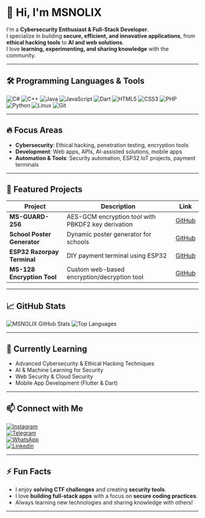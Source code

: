 # 👋 Hi, I'm MSNOLIX

I'm a **Cybersecurity Enthusiast & Full-Stack Developer**.  
I specialize in building **secure, efficient, and innovative applications**, from **ethical hacking tools** to **AI and web solutions**.  
I love **learning, experimenting, and sharing knowledge** with the community.  

---

## 🛠️ Programming Languages & Tools

![C#](https://img.shields.io/badge/C%23-239120?style=for-the-badge&logo=c-sharp&logoColor=white)
![C++](https://img.shields.io/badge/C++-00599C?style=for-the-badge&logo=c%2B%2B&logoColor=white)
![Java](https://img.shields.io/badge/Java-007396?style=for-the-badge&logo=java&logoColor=white)
![JavaScript](https://img.shields.io/badge/JavaScript-F7DF1E?style=for-the-badge&logo=javascript&logoColor=black)
![Dart](https://img.shields.io/badge/Dart-0175C2?style=for-the-badge&logo=dart&logoColor=white)
![HTML5](https://img.shields.io/badge/HTML5-E34F26?style=for-the-badge&logo=html5&logoColor=white)
![CSS3](https://img.shields.io/badge/CSS3-1572B6?style=for-the-badge&logo=css3&logoColor=white)
![PHP](https://img.shields.io/badge/PHP-777BB4?style=for-the-badge&logo=php&logoColor=white)
![Python](https://img.shields.io/badge/Python-3776AB?style=for-the-badge&logo=python&logoColor=white)
![Linux](https://img.shields.io/badge/Linux-FCC624?style=for-the-badge&logo=linux&logoColor=black)
![Git](https://img.shields.io/badge/Git-F05032?style=for-the-badge&logo=git&logoColor=white)

---

## 🔥 Focus Areas

- **Cybersecurity**: Ethical hacking, penetration testing, encryption tools  
- **Development**: Web apps, APIs, AI-assisted solutions, mobile apps  
- **Automation & Tools**: Security automation, ESP32 IoT projects, payment terminals  

---

## 🌟 Featured Projects

| Project | Description | Link |
|---------|-------------|------|
| **MS-GUARD-256** | AES-GCM encryption tool with PBKDF2 key derivation | [GitHub](https://github.com/msnolix/MS-GUARD-256) |
| **School Poster Generator** | Dynamic poster generator for schools | [GitHub](https://github.com/msnolix/school-poster) |
| **ESP32 Razorpay Terminal** | DIY payment terminal using ESP32 | [GitHub](https://github.com/msnolix/ESP32-Razorpay) |
| **MS-128 Encryption Tool** | Custom web-based encryption/decryption tool | [GitHub](https://github.com/msnolix/MS-128) |

---

## 📈 GitHub Stats

![MSNOLIX GitHub Stats](https://github-readme-stats.vercel.app/api?username=msnolix&show_icons=true&count_private=true&theme=radical)
![Top Languages](https://github-readme-stats.vercel.app/api/top-langs/?username=msnolix&layout=compact&theme=radical)

---

## 🌱 Currently Learning

- Advanced Cybersecurity & Ethical Hacking Techniques  
- AI & Machine Learning for Security  
- Web Security & Cloud Security  
- Mobile App Development (Flutter & Dart)  

---

## 📫 Connect with Me

[![Instagram](https://img.shields.io/badge/Instagram-E4405F?style=for-the-badge&logo=instagram&logoColor=white)](https://instagram.com/YourProfile)  
[![Telegram](https://img.shields.io/badge/Telegram-2CA5E0?style=for-the-badge&logo=telegram&logoColor=white)](https://t.me/YourUsername)  
[![WhatsApp](https://img.shields.io/badge/WhatsApp-25D366?style=for-the-badge&logo=whatsapp&logoColor=white)](https://wa.me/YourNumber)  
[![LinkedIn](https://img.shields.io/badge/LinkedIn-0077B5?style=for-the-badge&logo=linkedin&logoColor=white)](https://linkedin.com/in/YourProfile)

---

## ⚡ Fun Facts

- I enjoy **solving CTF challenges** and creating **security tools**.  
- I love **building full-stack apps** with a focus on **secure coding practices**.  
- Always learning new technologies and sharing knowledge with others!  

---

